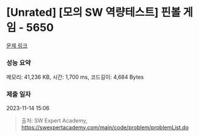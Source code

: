 # [Unrated] [모의 SW 역량테스트] 핀볼 게임 - 5650 

[문제 링크](https://swexpertacademy.com/main/code/problem/problemDetail.do?contestProbId=AWXRF8s6ezEDFAUo) 

### 성능 요약

메모리: 41,236 KB, 시간: 1,700 ms, 코드길이: 4,684 Bytes

### 제출 일자

2023-11-14 15:06



> 출처: SW Expert Academy, https://swexpertacademy.com/main/code/problem/problemList.do